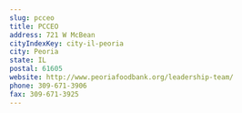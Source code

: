 ```yaml
---
slug: pcceo
title: PCCEO
address: 721 W McBean
cityIndexKey: city-il-peoria
city: Peoria
state: IL
postal: 61605
website: http://www.peoriafoodbank.org/leadership-team/
phone: 309-671-3906
fax: 309-671-3925
---
```

